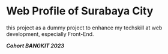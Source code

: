 Web Profile of Surabaya City
==
this project as a dummy project to enhance my techskill at web development, especially Front-End.

***Cohort BANGKIT 2023***
